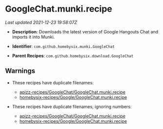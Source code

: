 # GoogleChat.munki.recipe

_Last updated 2021-12-23 19:58:07Z_

- **Description**: Downloads the latest version of Google Hangouts Chat and imports it into Munki.

- **Identifier**: `com.github.homebysix.munki.GoogleChat`

- **Parent Recipes**: `com.github.homebysix.download.GoogleChat`

## Warnings

- These recipes have duplicate filenames:
    - [apizz-recipes/GoogleChat/GoogleChat.munki.recipe](/autopkg-dupe-tracker/apizz-recipes/GoogleChat/GoogleChat.munki.recipe)
    - [homebysix-recipes/Google/GoogleChat.munki.recipe](/autopkg-dupe-tracker/homebysix-recipes/Google/GoogleChat.munki.recipe)

- These recipes have duplicate filenames, ignoring numbers:
    - [apizz-recipes/GoogleChat/GoogleChat.munki.recipe](/autopkg-dupe-tracker/apizz-recipes/GoogleChat/GoogleChat.munki.recipe)
    - [homebysix-recipes/Google/GoogleChat.munki.recipe](/autopkg-dupe-tracker/homebysix-recipes/Google/GoogleChat.munki.recipe)